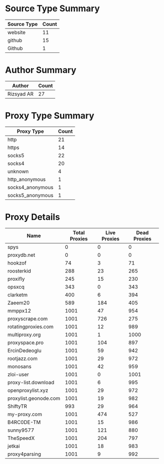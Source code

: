 # Source Type Summary

| Source Type | Count |
|-------------|-------|
| website | 11 |
| github | 15 |
| Github | 1 |


# Author Summary

| Author | Count |
|--------|-------|
| Rizsyad AR | 27 |


# Proxy Type Summary

| Proxy Type | Count |
|------------|-------|
| http | 21 |
| https | 14 |
| socks5 | 22 |
| socks4 | 20 |
| unknown | 4 |
| http_anonymous | 1 |
| socks4_anonymous | 1 |
| socks5_anonymous | 1 |


# Proxy Details

| Name | Total Proxies | Live Proxies | Dead Proxies |
|------|---------------|--------------|---------------|
| spys | 0 | 0 | 0 |
| proxydb.net | 0 | 0 | 0 |
| hookzof | 74 | 3 | 71 |
| roosterkid | 288 | 23 | 265 |
| proxifly | 245 | 15 | 230 |
| opsxcq | 343 | 0 | 343 |
| clarketm | 400 | 6 | 394 |
| Zaeem20 | 589 | 184 | 405 |
| mmppx12 | 1001 | 47 | 954 |
| proxyscrape.com | 1001 | 726 | 275 |
| rotatingproxies.com | 1001 | 12 | 989 |
| multiproxy.org | 1001 | 1 | 1000 |
| proxyspace.pro | 1001 | 104 | 897 |
| ErcinDedeoglu | 1001 | 59 | 942 |
| rootjazz.com | 1001 | 29 | 972 |
| monosans | 1001 | 42 | 959 |
| zloi-user | 1001 | 0 | 1001 |
| proxy-list.download | 1001 | 6 | 995 |
| openproxylist.xyz | 1001 | 29 | 972 |
| proxylist.geonode.com | 1001 | 19 | 982 |
| ShiftyTR | 993 | 29 | 964 |
| my-proxy.com | 1001 | 474 | 527 |
| B4RC0DE-TM | 1001 | 15 | 986 |
| sunny9577 | 1001 | 121 | 880 |
| TheSpeedX | 1001 | 204 | 797 |
| jetkai | 1001 | 18 | 983 |
| proxy4parsing | 1001 | 9 | 992 |
